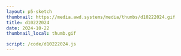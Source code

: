 ```yaml
---
layout: p5-sketch
thumbnail: https://media.awd.systems/media/thumbs/d10222024.gif
title: d10222024
date: 2024-10-22
thumbnail_local: thumb.gif

script: /code/d10222024.js
---
```


